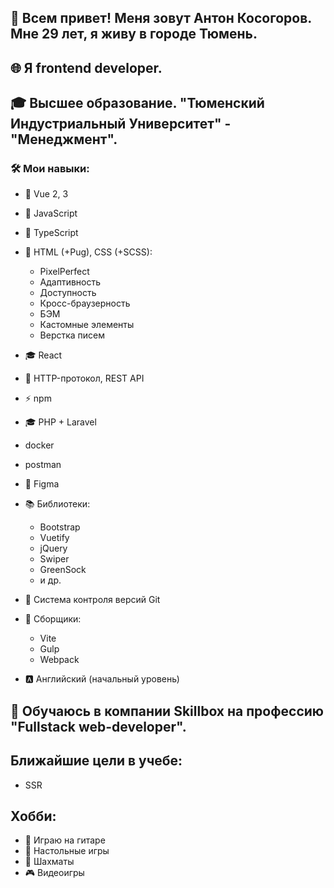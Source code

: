 ## 👋 Всем привет! Меня зовут Антон Косогоров. Мне 29 лет, я живу в городе Тюмень. 
## 🌐 Я frontend developer.
## 🎓 Высшее образование. "Тюменский Индустриальный Университет" - "Менеджмент".

### 🛠 Мои навыки:
  - 📒 Vue 2, 3      
  - 📒 JavaScript
  - 📒 TypeScript
  - 🎨 HTML (+Pug), CSS (+SCSS): 
    - PixelPerfect
    - Адаптивность
    - Доступность
    - Кросс-браузерность
    - БЭМ
    - Кастомные элементы
    - Верстка писем
  - 🎓 React
  - 📡 HTTP-протокол, REST API
  - ⚡ npm
  - 🎓 PHP + Laravel
  - docker
  - postman
  - 🎨 Figma
  - 📚 Библиотеки: 
    - Bootstrap
    - Vuetify
    - jQuery
    - Swiper
    - GreenSock 
    - и др.
        
  - 📁 Система контроля версий Git
  - 🔨 Сборщики:
    - Vite
    - Gulp
    - Webpack    
  
  - 🅰 Английский (начальный уровень)
  
## 🌱 Обучаюсь в компании Skillbox на профессию "Fullstack web-developer".
## Ближайшие цели в учебе:   
  - SSR
 
## Хобби: 
 - 🎸 Играю на гитаре
 - 🎲 Настольные игры
 - 🐎 Шахматы
 - 🎮 Видеоигры

